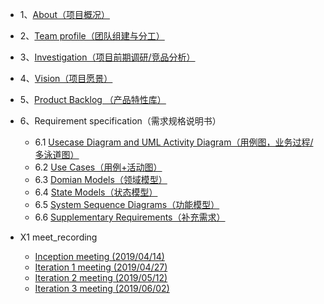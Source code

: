 * 1、[About（项目概况）]()
* 2、[Team profile（团队组建与分工）]()
* 3、[Investigation（项目前期调研/竞品分析）](docs/Survey.md)
* 4、[Vision（项目愿景）](docs/Vision.md)
* 5、[Product Backlog （产品特性库）]()
* 6、Requirement specification（需求规格说明书）
    * 6.1 [Usecase Diagram and UML Activity Diagram（用例图，业务过程/多泳道图）]()
    * 6.2 [Use Cases（用例+活动图）]()
    * 6.3 [Domian Models（领域模型）](docs/Domain.md)
    * 6.4 [State Models（状态模型）]()
    * 6.5 [System Sequence Diagrams（功能模型）]()
    * 6.6 [Supplementary Requirements（补充需求）](docs/6.6-Supplementary-Requirements.md)

* X1 meet_recording
    - [Inception meeting (2019/04/14)](docs/MeetingRecords/Inception-meeting.md)
    - [Iteration 1 meeting (2019/04/27)](docs/MeetingRecords/Iteration-1-meeting.md)
    - [Iteration 2 meeting (2019/05/12)](docs/MeetingRecords/Iteration-2-meeting-frontend.md)
    - [Iteration 3 meeting (2019/06/02)](docs/MeetingRecords/Iteration-3-meeting.md)
